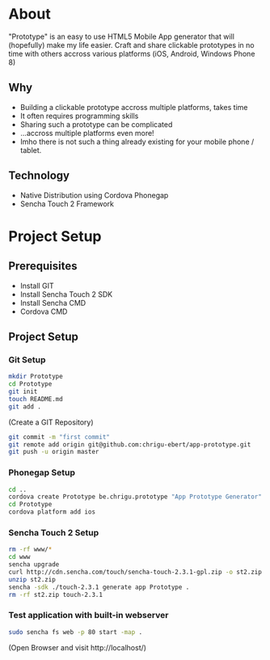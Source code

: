 # About
"Prototype" is an easy to use HTML5 Mobile App generator that will (hopefully) make my life easier. Craft and share clickable prototypes in no time with others accross various platforms (iOS, Android, Windows Phone 8)

## Why
* Building a clickable prototype accross multiple platforms, takes time
* It often requires programming skills
* Sharing such a prototype can be complicated
* ...accross multiple platforms even more!
* Imho there is not such a thing already existing for your mobile phone / tablet.

## Technology
* Native Distribution using Cordova Phonegap
* Sencha Touch 2 Framework

# Project Setup

## Prerequisites

* Install GIT
* Install Sencha Touch 2 SDK
* Install Sencha CMD
* Cordova CMD

## Project Setup

### Git Setup
```bash
mkdir Prototype
cd Prototype
git init
touch README.md
git add .
```

(Create a GIT Repository)

```bash
git commit -m "first commit"
git remote add origin git@github.com:chrigu-ebert/app-prototype.git
git push -u origin master
```

### Phonegap Setup
```bash
cd ..
cordova create Prototype be.chrigu.prototype "App Prototype Generator"
cd Prototype
cordova platform add ios
```

### Sencha Touch 2 Setup
```bash
rm -rf www/*
cd www
sencha upgrade
curl http://cdn.sencha.com/touch/sencha-touch-2.3.1-gpl.zip -o st2.zip
unzip st2.zip
sencha -sdk ./touch-2.3.1 generate app Prototype .
rm -rf st2.zip touch-2.3.1
```

### Test application with built-in webserver
```bash
sudo sencha fs web -p 80 start -map .
```
(Open Browser and visit http://localhost/)
